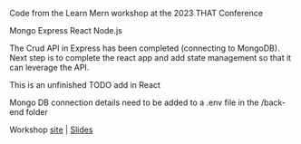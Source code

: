 Code from the Learn Mern workshop at the 2023 THAT Conference

Mongo
Express
React
Node.js

The Crud API in Express has been completed (connecting to MongoDB). Next step is to complete the react app and add state management so that it can leverage the API. 

This is an unfinished TODO add in React

Mongo DB connection details need to be added to a .env file in the /back-end folder

Workshop [site](https://javascripteverything.com/landing/learn-to-mern.php) | [Slides](https://docs.google.com/presentation/d/1JXMArDZAv_5bopw5_BN-gJzn05ghuNjosNZjOZKXqAk/edit?usp=sharing)